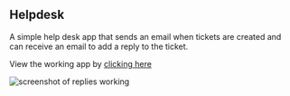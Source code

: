 ## Helpdesk

A simple help desk app that sends an email when tickets are created and can receive an email to add a reply to the ticket.

View the working app by [clicking here](http://cf-helpdesk.herokuapp.com/)

![screenshot of replies working](https://www.evernote.com/shard/s81/sh/baa4bbe4-aebe-4fa3-9360-e1fad536185a/67791ac28d98660a0af1edaab9f65cce/deep/0/Screenshot%206/6/13%209:12%20PM.png)
